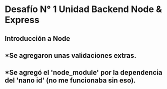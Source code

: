 
# Desafío N° 1 Unidad Backend Node & Express
## Introducción a Node

## *Se agregaron unas validaciones extras.
## *Se agregó el 'node_module' por la dependencia del 'nano id' (no me funcionaba sin eso). 





